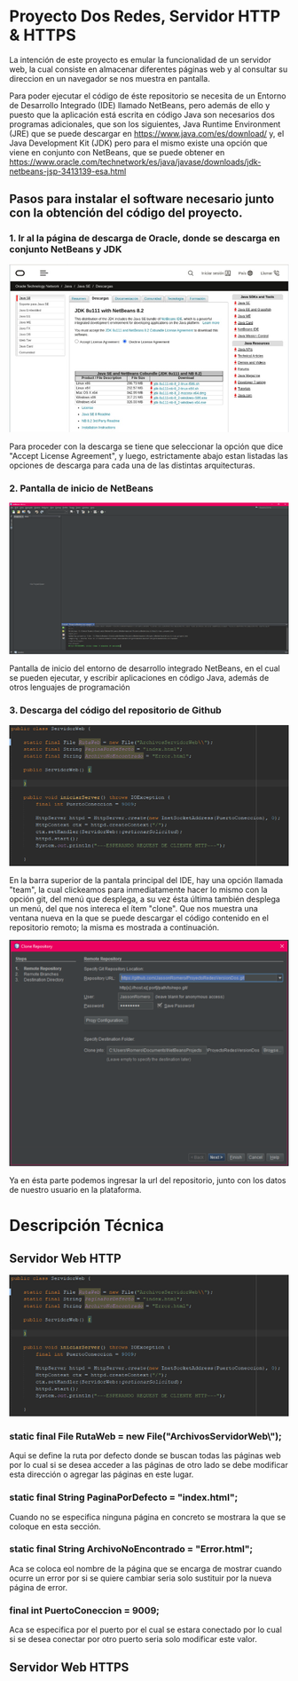 # Proyecto Dos Redes, Servidor HTTP & HTTPS
 
La intención de este proyecto es emular la funcionalidad de un servidor web, la cual consiste en almacenar diferentes páginas web y al consultar su direccion en un navegador se nos muestra en pantalla.

Para poder ejecutar el código de éste repositorio se necesita de un Entorno de Desarrollo Integrado (IDE) llamado NetBeans, pero además de ello y puesto que la aplicación está escrita en código Java son necesarios dos programas adicionales, que son los siguientes, Java Runtime Environment (JRE) que se puede descargar en https://www.java.com/es/download/ y, el Java Development Kit (JDK) pero para el mismo existe una opción que viene en conjunto con NetBeans, que se puede obtener en https://www.oracle.com/technetwork/es/java/javase/downloads/jdk-netbeans-jsp-3413139-esa.html

## Pasos para instalar el software necesario junto con la obtención del código del proyecto.

### 1. Ir al la página de descarga de Oracle, donde se descarga en conjunto NetBeans y JDK

![](https://github.com/JassonRomero/ProyectoRedes/blob/master/descargarNetbeans.png)

Para proceder con la descarga se tiene que seleccionar la opción que dice "Accept License Agreement",
y luego, estrictamente abajo estan listadas las opciones de descarga para cada una de las 
distintas arquitecturas.

### 2. Pantalla de inicio de NetBeans

![](https://github.com/JassonRomero/ProyectoRedes/blob/master/initNetBeans.png)

Pantalla de inicio del entorno de desarrollo integrado NetBeans, en el cual se pueden ejecutar,
y escribir aplicaciones en código Java, además de otros lenguajes de programación

### 3. Descarga del código del repositorio de Github

![](https://github.com/JassonRomero/ProyectoDosRedesLuisStevenJasson/blob/img/imagen.png)

En la barra superior de la pantala principal del IDE, hay una opción llamada "team", la cual
clickeamos para inmediatamente hacer lo mismo con la opción git, del menú que desplega, a 
su vez ésta última también desplega un menú, del que nos intereca el ítem "clone". Que nos
muestra una ventana nueva en la que se puede descargar el código contenido en el repositorio
remoto; la misma es mostrada a continuación.

![](https://github.com/JassonRomero/ProyectoRedes/blob/master/configurarRepositorio.png)

Ya en ésta parte podemos ingresar la url del repositorio, junto con los datos de nuestro
usuario en la plataforma.

# Descripción Técnica
## Servidor Web HTTP
![](https://github.com/JassonRomero/ProyectoDosRedesLuisStevenJasson/blob/img/ServidorWeb.PNG)
### static final File RutaWeb = new File("ArchivosServidorWeb\\");
Aqui se define la ruta por defecto donde se buscan todas las páginas web por lo cual si se desea acceder a las páginas de otro lado se debe modificar esta dirección o agregar las páginas en este lugar.
### static final String PaginaPorDefecto = "index.html";
Cuando no se especifica ninguna página en concreto se mostrara la que se coloque en esta sección.
### static final String ArchivoNoEncontrado = "Error.html";
Aca se coloca eol nombre de la página que se encarga de mostrar cuando ocurre un error por si se quiere cambiar seria solo sustituir por la nueva página de error.
### final int PuertoConeccion = 9009;
Aca se especifica por el puerto por el cual se estara conectado por lo cual si se desea conectar por otro puerto seria solo modificar este valor.
## Servidor Web HTTPS
